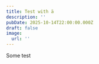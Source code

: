 ```yaml
---
title: Test with ä
description: ''
pubDate: 2025-10-14T22:00:00.000Z
draft: false
image:
  url: ''
---
```

Some test
